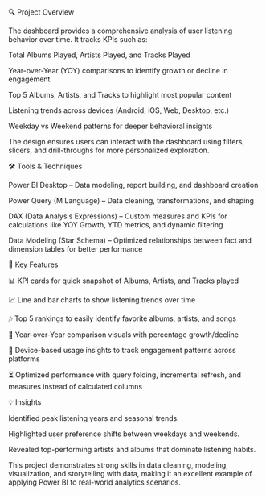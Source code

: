 🔍 Project Overview

The dashboard provides a comprehensive analysis of user listening behavior over time. It tracks KPIs such as:

Total Albums Played, Artists Played, and Tracks Played

Year-over-Year (YOY) comparisons to identify growth or decline in engagement

Top 5 Albums, Artists, and Tracks to highlight most popular content

Listening trends across devices (Android, iOS, Web, Desktop, etc.)

Weekday vs Weekend patterns for deeper behavioral insights

The design ensures users can interact with the dashboard using filters, slicers, and drill-throughs for more personalized exploration.

🛠️ Tools & Techniques

Power BI Desktop – Data modeling, report building, and dashboard creation

Power Query (M Language) – Data cleaning, transformations, and shaping

DAX (Data Analysis Expressions) – Custom measures and KPIs for calculations like YOY Growth, YTD metrics, and dynamic filtering

Data Modeling (Star Schema) – Optimized relationships between fact and dimension tables for better performance

🚀 Key Features

📊 KPI cards for quick snapshot of Albums, Artists, and Tracks played

📈 Line and bar charts to show listening trends over time

🎶 Top 5 rankings to easily identify favorite albums, artists, and songs

🔄 Year-over-Year comparison visuals with percentage growth/decline

📱 Device-based usage insights to track engagement patterns across platforms

⏳ Optimized performance with query folding, incremental refresh, and measures instead of calculated columns

💡 Insights

Identified peak listening years and seasonal trends.

Highlighted user preference shifts between weekdays and weekends.

Revealed top-performing artists and albums that dominate listening habits.

This project demonstrates strong skills in data cleaning, modeling, visualization, and storytelling with data, making it an excellent example of applying Power BI to real-world analytics scenarios.
